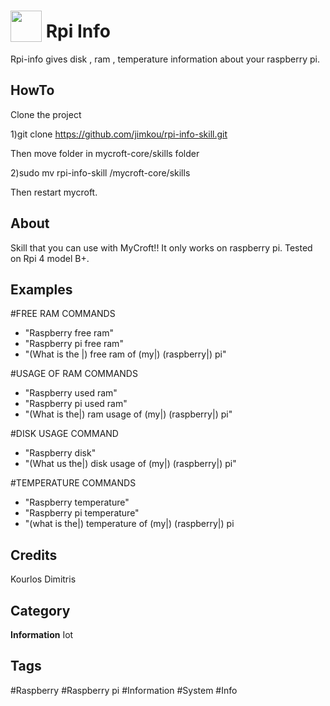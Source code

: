 # <img src="https://raw.githack.com/FortAwesome/Font-Awesome/master/svgs/solid/gem.svg" card_color="#40DBB0" width="50" height="50" style="vertical-align:bottom"/> Rpi Info
Rpi-info gives disk , ram , temperature information about your raspberry pi.


## HowTo
Clone the project

1)git clone https://github.com/jimkou/rpi-info-skill.git

Then move folder in mycroft-core/skills folder

2)sudo mv rpi-info-skill /mycroft-core/skills

Then restart mycroft.

## About
Skill that you can use with MyCroft!!
It only works on raspberry pi. Tested on Rpi 4 model B+.

## Examples

#FREE RAM COMMANDS
* "Raspberry free ram"
* "Raspberry pi free ram"
* "(What is the |) free ram of (my|) (raspberry|) pi"

#USAGE OF RAM COMMANDS
* "Raspberry used ram"
* "Raspberry pi used ram"
* "(What is the|) ram usage of (my|) (raspberry|) pi"

#DISK USAGE COMMAND
* "Raspberry disk"
* "(What us the|) disk usage of (my|) (raspberry|) pi"

#TEMPERATURE COMMANDS
* "Raspberry temperature"
* "Raspberry pi temperature"
* "(what is the|) temperature of (my|) (raspberry|) pi

## Credits
Kourlos Dimitris

## Category
**Information**
Iot

## Tags
#Raspberry
#Raspberry pi
#Information
#System
#Info

